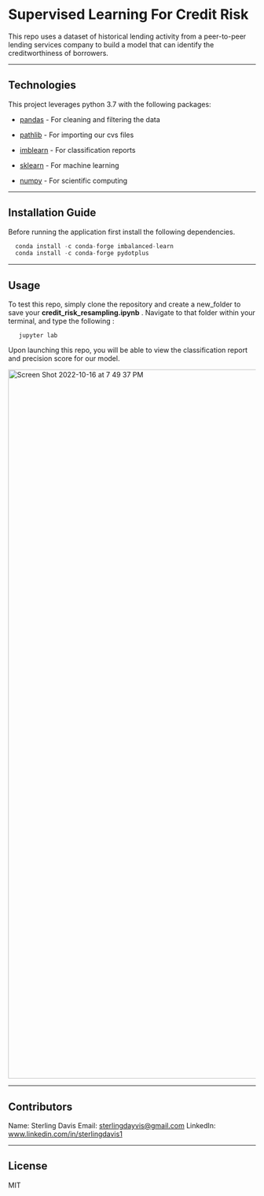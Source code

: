 # Supervised Learning For Credit Risk

This repo uses a dataset of historical lending activity from a peer-to-peer lending services company to build a model that can identify the creditworthiness of borrowers.

---

## Technologies

This project leverages python 3.7 with the following packages:

* [pandas](https://github.com/pandas-dev/pandas) - For cleaning and filtering the data

* [pathlib](https://github.com/jaraco/path) - For importing our cvs files 

* [imblearn](https://github.com/scikit-learn-contrib/imbalanced-learn) - For classification reports

* [sklearn](https://github.com/scikit-learn/scikit-learn) - For machine learning

* [numpy](https://github.com/numpy/numpy) - For scientific computing

---

## Installation Guide

Before running the application first install the following dependencies.

```python
  conda install -c conda-forge imbalanced-learn
  conda install -c conda-forge pydotplus
```

---

## Usage

To test this repo, simply clone the repository and create a new_folder to save your **credit_risk_resampling.ipynb** . Navigate to that folder within your terminal, and type the following :

```new_folder
   jupyter lab 
```

Upon launching this repo, you will be able to view the classification report and precision score for our model. 

<img width="1440" alt="Screen Shot 2022-10-16 at 7 49 37 PM" src="https://user-images.githubusercontent.com/105071493/196078965-6746afd4-992a-4e4c-b464-a9edcceac788.png">


---

## Contributors

Name: Sterling Davis 
Email: sterlingdayvis@gmail.com
LinkedIn: www.linkedin.com/in/sterlingdavis1

---

## License

MIT




